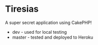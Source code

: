 # Tiresias

A super secret application using CakePHP!

 * dev - used for local testing
 * master - tested and deployed to Heroku
